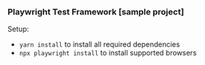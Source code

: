 ### Playwright Test Framework [sample project]

Setup:
- `yarn install` to install all required dependencies
- `npx playwright install` to install supported browsers
